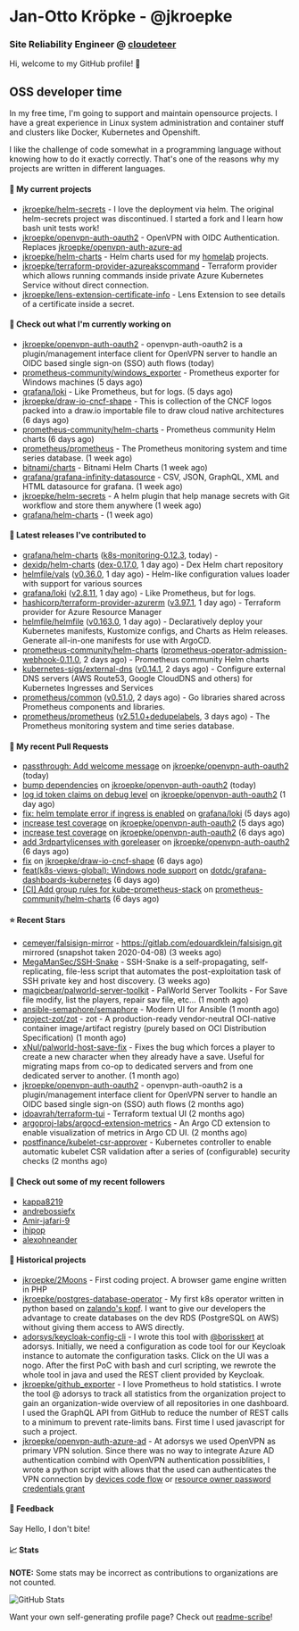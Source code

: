 # Jan-Otto Kröpke - @jkroepke
### Site Reliability Engineer @ [cloudeteer](https://cloudeteer.de/)

Hi, welcome to my GitHub profile! 👋

## OSS developer time
In my free time, I'm going to support and maintain opensource projects. I have a great experience in Linux system administration and container stuff and clusters like Docker, Kubernetes and Openshift.

I like the challenge of code somewhat in a programming language without knowing how to do it exactly correctly. That's one of the reasons why my projects are written in different languages.

#### 🌱 My current projects
- [jkroepke/helm-secrets](https://github.com/jkroepke/helm-secrets) - I love the deployment via helm. The original helm-secrets project was discontinued. I started a fork and I learn how bash unit tests work!
- [jkroepke/openvpn-auth-oauth2](https://github.com/jkroepke/openvpn-auth-oauth2) - OpenVPN with OIDC Authentication. Replaces  [jkroepke/openvpn-auth-azure-ad](https://github.com/jkroepke/openvpn-auth-azure-ad) 
- [jkroepke/helm-charts](https://github.com/jkroepke/helm-charts) - Helm charts used for my [homelab](https://github.com/jkroepke/homelab) projects.
- [jkroepke/terraform-provider-azureakscommand](https://github.com/jkroepke/terraform-provider-azureakscommand) - Terraform provider which allows running commands inside private Azure Kubernetes Service without direct connection.
- [jkroepke/lens-extension-certificate-info](https://github.com/jkroepke/lens-extension-certificate-info) - Lens Extension to see details of a certificate inside a secret.

#### 👷 Check out what I'm currently working on

- [jkroepke/openvpn-auth-oauth2](https://github.com/jkroepke/openvpn-auth-oauth2) - openvpn-auth-oauth2 is a plugin/management interface client for OpenVPN server to handle an OIDC based single sign-on (SSO) auth flows (today)
- [prometheus-community/windows_exporter](https://github.com/prometheus-community/windows_exporter) - Prometheus exporter for Windows machines (5 days ago)
- [grafana/loki](https://github.com/grafana/loki) - Like Prometheus, but for logs. (5 days ago)
- [jkroepke/draw-io-cncf-shape](https://github.com/jkroepke/draw-io-cncf-shape) - This is collection of the CNCF logos packed into a draw.io importable file to draw cloud native architectures (6 days ago)
- [prometheus-community/helm-charts](https://github.com/prometheus-community/helm-charts) - Prometheus community Helm charts (6 days ago)
- [prometheus/prometheus](https://github.com/prometheus/prometheus) - The Prometheus monitoring system and time series database. (1 week ago)
- [bitnami/charts](https://github.com/bitnami/charts) - Bitnami Helm Charts (1 week ago)
- [grafana/grafana-infinity-datasource](https://github.com/grafana/grafana-infinity-datasource) - CSV, JSON, GraphQL, XML and HTML datasource for grafana. (1 week ago)
- [jkroepke/helm-secrets](https://github.com/jkroepke/helm-secrets) - A helm plugin that help manage secrets with Git workflow and store them anywhere (1 week ago)
- [grafana/helm-charts](https://github.com/grafana/helm-charts) -  (1 week ago)

#### 🔭 Latest releases I've contributed to

- [grafana/helm-charts](https://github.com/grafana/helm-charts) ([k8s-monitoring-0.12.3](https://github.com/grafana/helm-charts/releases/tag/k8s-monitoring-0.12.3), today) - 
- [dexidp/helm-charts](https://github.com/dexidp/helm-charts) ([dex-0.17.0](https://github.com/dexidp/helm-charts/releases/tag/dex-0.17.0), 1 day ago) - Dex Helm chart repository
- [helmfile/vals](https://github.com/helmfile/vals) ([v0.36.0](https://github.com/helmfile/vals/releases/tag/v0.36.0), 1 day ago) - Helm-like configuration values loader with support for various sources
- [grafana/loki](https://github.com/grafana/loki) ([v2.8.11](https://github.com/grafana/loki/releases/tag/v2.8.11), 1 day ago) - Like Prometheus, but for logs.
- [hashicorp/terraform-provider-azurerm](https://github.com/hashicorp/terraform-provider-azurerm) ([v3.97.1](https://github.com/hashicorp/terraform-provider-azurerm/releases/tag/v3.97.1), 1 day ago) - Terraform provider for Azure Resource Manager
- [helmfile/helmfile](https://github.com/helmfile/helmfile) ([v0.163.0](https://github.com/helmfile/helmfile/releases/tag/v0.163.0), 1 day ago) - Declaratively deploy your Kubernetes manifests, Kustomize configs, and Charts as Helm releases. Generate all-in-one manifests for use with ArgoCD.
- [prometheus-community/helm-charts](https://github.com/prometheus-community/helm-charts) ([prometheus-operator-admission-webhook-0.11.0](https://github.com/prometheus-community/helm-charts/releases/tag/prometheus-operator-admission-webhook-0.11.0), 2 days ago) - Prometheus community Helm charts
- [kubernetes-sigs/external-dns](https://github.com/kubernetes-sigs/external-dns) ([v0.14.1](https://github.com/kubernetes-sigs/external-dns/releases/tag/v0.14.1), 2 days ago) - Configure external DNS servers (AWS Route53, Google CloudDNS and others) for Kubernetes Ingresses and Services
- [prometheus/common](https://github.com/prometheus/common) ([v0.51.0](https://github.com/prometheus/common/releases/tag/v0.51.0), 2 days ago) - Go libraries shared across Prometheus components and libraries.
- [prometheus/prometheus](https://github.com/prometheus/prometheus) ([v2.51.0&#43;dedupelabels](https://github.com/prometheus/prometheus/releases/tag/v2.51.0%2Bdedupelabels), 3 days ago) - The Prometheus monitoring system and time series database.

#### 🔨 My recent Pull Requests

- [passthrough: Add welcome message](https://github.com/jkroepke/openvpn-auth-oauth2/pull/223) on [jkroepke/openvpn-auth-oauth2](https://github.com/jkroepke/openvpn-auth-oauth2) (today)
- [bump dependencies](https://github.com/jkroepke/openvpn-auth-oauth2/pull/222) on [jkroepke/openvpn-auth-oauth2](https://github.com/jkroepke/openvpn-auth-oauth2) (today)
- [log id token claims on debug level](https://github.com/jkroepke/openvpn-auth-oauth2/pull/221) on [jkroepke/openvpn-auth-oauth2](https://github.com/jkroepke/openvpn-auth-oauth2) (1 day ago)
- [fix: helm template error if ingress is enabled](https://github.com/grafana/loki/pull/12241) on [grafana/loki](https://github.com/grafana/loki) (5 days ago)
- [increase test coverage](https://github.com/jkroepke/openvpn-auth-oauth2/pull/216) on [jkroepke/openvpn-auth-oauth2](https://github.com/jkroepke/openvpn-auth-oauth2) (5 days ago)
- [increase test coverage](https://github.com/jkroepke/openvpn-auth-oauth2/pull/215) on [jkroepke/openvpn-auth-oauth2](https://github.com/jkroepke/openvpn-auth-oauth2) (6 days ago)
- [add 3rdpartylicenses with goreleaser](https://github.com/jkroepke/openvpn-auth-oauth2/pull/214) on [jkroepke/openvpn-auth-oauth2](https://github.com/jkroepke/openvpn-auth-oauth2) (6 days ago)
- [fix](https://github.com/jkroepke/draw-io-cncf-shape/pull/7) on [jkroepke/draw-io-cncf-shape](https://github.com/jkroepke/draw-io-cncf-shape) (6 days ago)
- [feat(k8s-views-global): Windows node support](https://github.com/dotdc/grafana-dashboards-kubernetes/pull/103) on [dotdc/grafana-dashboards-kubernetes](https://github.com/dotdc/grafana-dashboards-kubernetes) (6 days ago)
- [[CI] Add group rules for kube-prometheus-stack](https://github.com/prometheus-community/helm-charts/pull/4363) on [prometheus-community/helm-charts](https://github.com/prometheus-community/helm-charts) (6 days ago)

#### ⭐ Recent Stars

- [cemeyer/falsisign-mirror](https://github.com/cemeyer/falsisign-mirror) - https://gitlab.com/edouardklein/falsisign.git mirrored (snapshot taken 2020-04-08) (3 weeks ago)
- [MegaManSec/SSH-Snake](https://github.com/MegaManSec/SSH-Snake) - SSH-Snake is a self-propagating, self-replicating, file-less script that automates the post-exploitation task of SSH private key and host discovery. (3 weeks ago)
- [magicbear/palworld-server-toolkit](https://github.com/magicbear/palworld-server-toolkit) - PalWorld Server Toolkits - For Save file modify, list the players, repair sav file, etc... (1 month ago)
- [ansible-semaphore/semaphore](https://github.com/ansible-semaphore/semaphore) - Modern UI for Ansible (1 month ago)
- [project-zot/zot](https://github.com/project-zot/zot) - zot - A production-ready vendor-neutral OCI-native container image/artifact registry (purely based on OCI Distribution Specification) (1 month ago)
- [xNul/palworld-host-save-fix](https://github.com/xNul/palworld-host-save-fix) - Fixes the bug which forces a player to create a new character when they already have a save. Useful for migrating maps from co-op to dedicated servers and from one dedicated server to another. (1 month ago)
- [jkroepke/openvpn-auth-oauth2](https://github.com/jkroepke/openvpn-auth-oauth2) - openvpn-auth-oauth2 is a plugin/management interface client for OpenVPN server to handle an OIDC based single sign-on (SSO) auth flows (2 months ago)
- [idoavrah/terraform-tui](https://github.com/idoavrah/terraform-tui) - Terraform textual UI (2 months ago)
- [argoproj-labs/argocd-extension-metrics](https://github.com/argoproj-labs/argocd-extension-metrics) - An Argo CD extension to enable visualization of metrics in Argo CD UI. (2 months ago)
- [postfinance/kubelet-csr-approver](https://github.com/postfinance/kubelet-csr-approver) - Kubernetes controller to enable automatic kubelet CSR validation after a series of (configurable) security checks (2 months ago)

#### 👯 Check out some of my recent followers

- [kappa8219](https://github.com/kappa8219)
- [andrebossiefx](https://github.com/andrebossiefx)
- [Amir-jafari-9](https://github.com/Amir-jafari-9)
- [ihipop](https://github.com/ihipop)
- [alexohneander](https://github.com/alexohneander)

#### 📜 Historical projects
- [jkroepke/2Moons](https://github.com/jkroepke/2Moons) - First coding project. A browser game engine written in PHP
- [jkroepke/postgres-database-operator](https://github.com/jkroepke/postgres-database-operator) - My first k8s operator written in python based on [zalando's kopf](https://github.com/zalando-incubator/kopf). I want to give our developers the advantage to create databases on the dev RDS (PostgreSQL on AWS) without giving them access to AWS directly.
- [adorsys/keycloak-config-cli](https://github.com/adorsys/keycloak-config-cli) - I wrote this tool with [@borisskert](https://github.com/borisskert) at adorsys. Initially, we need a configuration as code tool for our Keycloak instance to automate the configuration tasks. Click on the UI was a nogo. After the first PoC with bash and curl scripting, we rewrote the whole tool in java and used the REST client provided by Keycloak.
- [jkroepke/github_exporter](https://github.com/jkroepke/github_exporter) - I love Prometheus to hold statistics. I wrote the tool @ adorsys to track all statistics from the organization project to gain an organization-wide overview of all repositories in one dashboard. I used the GraphQL API from GitHub to reduce the number of REST calls to a minimum to prevent rate-limits bans. First time I used javascript for such a project.
- [jkroepke/openvpn-auth-azure-ad](https://github.com/jkroepke/openvpn-auth-azure-ad) - At adorsys we used OpenVPN as primary VPN solution. Since there was no way to integrate Azure AD authentication combind with OpenVPN authentication possiblities, I wrote a python script with allows that the used can authenticates the VPN connection by [devices code flow](https://docs.microsoft.com/en-us/azure/active-directory/develop/v2-oauth2-device-code) or [resource owner password credentials grant](https://docs.microsoft.com/en-us/azure/active-directory/develop/v2-oauth-ropc)

#### 💬 Feedback

Say Hello, I don't bite!

#### 📈 Stats

**NOTE:** Some stats may be incorrect as contributions to organizations
are not counted.

![GitHub Stats](https://github-readme-stats.vercel.app/api?username=jkroepke&count_private=false&theme=tokyonight&show_icons=true)

Want your own self-generating profile page? Check out [readme-scribe](https://github.com/muesli/readme-scribe)!
